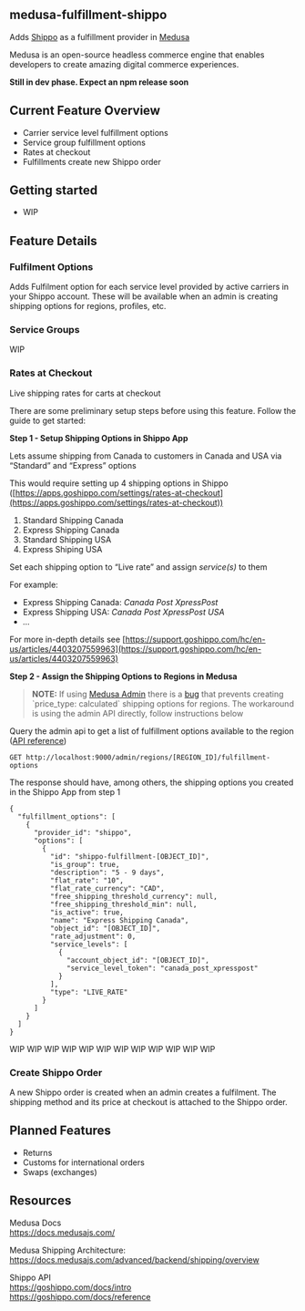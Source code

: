 ## medusa-fulfillment-shippo

Adds [Shippo](https://goshippo.com/) as a fulfillment provider in [Medusa](https://medusajs.com/)

Medusa is an open-source headless commerce engine that enables developers to create amazing digital commerce experiences.

**Still in dev phase. Expect an npm release soon**

## Current Feature Overview

*   Carrier service level fulfillment options
*   Service group fulfillment options
*   Rates at checkout
*   Fulfillments create new Shippo order

## Getting started

*   WIP

## Feature Details

### Fulfilment Options

Adds Fulfilment option for each service level provided by active carriers in your Shippo account. These will be available when an admin is creating shipping options for regions, profiles, etc.

### Service Groups

WIP

### Rates at Checkout

Live shipping rates for carts at checkout

There are some preliminary setup steps before using this feature. Follow the guide to get started:

**Step 1 - Setup Shipping Options in Shippo App**

Lets assume shipping from Canada to customers in Canada and USA via “Standard” and “Express” options

This would require setting up 4 shipping options in Shippo ([https://apps.goshippo.com/settings/rates-at-checkout](https://apps.goshippo.com/settings/rates-at-checkout))

1.  Standard Shipping Canada
2.  Express Shipping Canada
3.  Standard Shipping USA
4.  Express Shiping USA

Set each shipping option to “Live rate” and assign _service(s)_ to them

For example:

*   Express Shipping Canada: _Canada Post XpressPost_
*   Express Shipping USA: _Canada Post XpressPost USA_
*   _…_

For more in-depth details see [https://support.goshippo.com/hc/en-us/articles/4403207559963](https://support.goshippo.com/hc/en-us/articles/4403207559963)

**Step 2 - Assign the Shipping Options to Regions in Medusa**

> **NOTE:** If using [Medusa Admin](https://github.com/medusajs/admin) there is a [bug](https://github.com/medusajs/admin/issues/597) that prevents creating \`price\_type: calculated\` shipping options for regions. The workaround is using the admin API directly, follow instructions below

Query the admin api to get a list of fulfillment options available to the region ([API reference](https://docs.medusajs.com/api/admin/region/list-fulfillment-options-available-in-the-region))

`GET http://localhost:9000/admin/regions/[REGION_ID]/fulfillment-options`

The response should have, among others, the shipping options you created in the Shippo App from step 1

```plaintext
{
  "fulfillment_options": [
    {
      "provider_id": "shippo",
      "options": [
        {
          "id": "shippo-fulfillment-[OBJECT_ID]",
          "is_group": true,
          "description": "5 - 9 days",
          "flat_rate": "10",
          "flat_rate_currency": "CAD",
          "free_shipping_threshold_currency": null,
          "free_shipping_threshold_min": null,
          "is_active": true,
          "name": "Express Shipping Canada",
          "object_id": "[OBJECT_ID]",
          "rate_adjustment": 0,
          "service_levels": [
            {
              "account_object_id": "[OBJECT_ID]",
              "service_level_token": "canada_post_xpresspost"
            }
          ],
          "type": "LIVE_RATE"
        }
      ]
    }
  ]
}
```

WIP WIP WIP WIP WIP WIP WIP WIP WIP WIP WIP WIP 

### Create Shippo Order

A new Shippo order is created when an admin creates a fulfilment. The shipping method and its price at checkout is attached to the Shippo order.

## Planned Features

*   Returns
*   Customs for international orders
*   Swaps (exchanges)

## Resources

Medusa Docs  
https://docs.medusajs.com/

Medusa Shipping Architecture:  
https://docs.medusajs.com/advanced/backend/shipping/overview

Shippo API  
https://goshippo.com/docs/intro  
https://goshippo.com/docs/reference